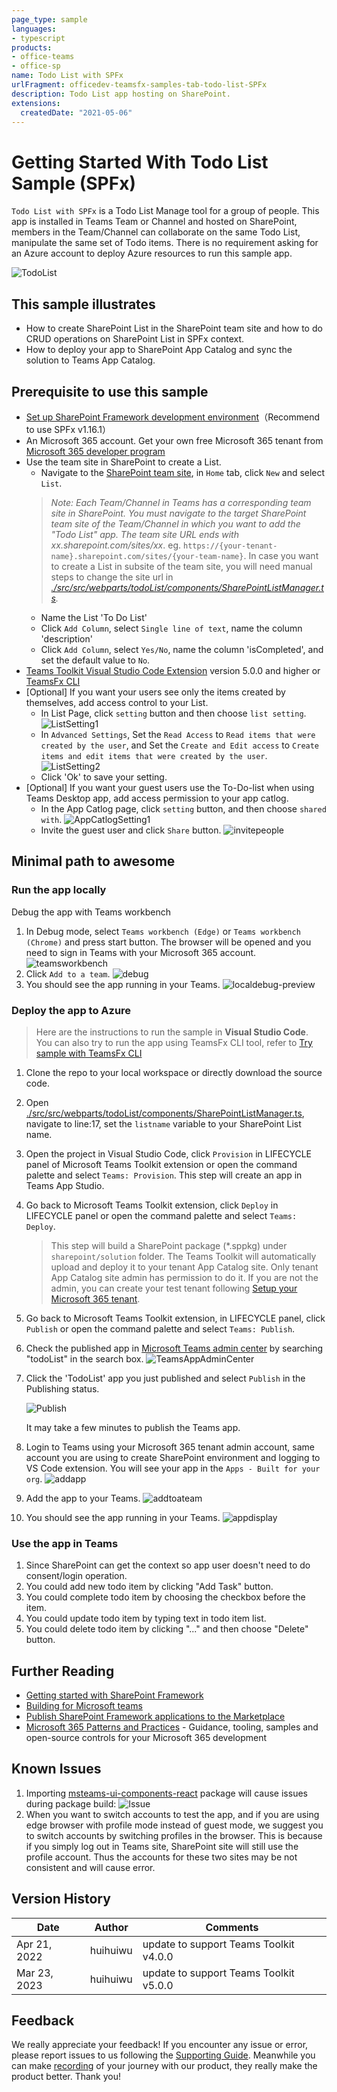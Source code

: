 ```yaml
---
page_type: sample
languages:
- typescript
products:
- office-teams
- office-sp
name: Todo List with SPFx
urlFragment: officedev-teamsfx-samples-tab-todo-list-SPFx
description: Todo List app hosting on SharePoint.
extensions:
  createdDate: "2021-05-06"
---
```

# Getting Started With Todo List Sample (SPFx)

`Todo List with SPFx` is a Todo List Manage tool for a group of people. This app is installed in Teams Team or Channel and hosted on SharePoint, members in the Team/Channel can collaborate on the same Todo List, manipulate the same set of Todo items. There is no requirement asking for an Azure account to deploy Azure resources to run this sample app.

![TodoList](images/ToDoListCRUD.gif)

## This sample illustrates

- How to create SharePoint List in the SharePoint team site and how to do CRUD operations on SharePoint List in SPFx context.
- How to deploy your app to SharePoint App Catalog and sync the solution to Teams App Catalog.

## Prerequisite to use this sample
* [Set up SharePoint Framework development environment](https://aka.ms/teamsfx-spfx-dev-environment-setup)（Recommend to use SPFx v1.16.1）
* An Microsoft 365 account. Get your own free Microsoft 365 tenant from [Microsoft 365 developer program](https://developer.microsoft.com/en-us/microsoft-365/dev-program)
* Use the team site in SharePoint to create a List.
    - Navigate to the [SharePoint team site](https://support.microsoft.com/en-us/office/create-a-team-site-in-sharepoint-ef10c1e7-15f3-42a3-98aa-b5972711777d), in `Home` tab, click `New` and select `List`.
    > *Note: Each Team/Channel in Teams has a corresponding team site in SharePoint. You must navigate to the target SharePoint team site of the Team/Channel in which you want to add the "Todo List" app. The team site URL ends with xx.sharepoint.com/sites/xx*. eg. `https://{your-tenant-name}.sharepoint.com/sites/{your-team-name}`.
    > In case you want to create a List in subsite of the team site, you will need manual steps to change the site url in *[./src/src/webparts/todoList/components/SharePointListManager.ts](./src/src/webparts/todoList/components/SharePointListManager.ts).*
    - Name the List 'To Do List'
    - Click `Add Column`, select `Single line of text`, name the column 'description'
    - Click `Add Column`, select `Yes/No`, name the column 'isCompleted', and set the default value to `No`.
* [Teams Toolkit Visual Studio Code Extension](https://aka.ms/teams-toolkit) version 5.0.0 and higher or [TeamsFx CLI](https://aka.ms/teamsfx-cli)
* [Optional] If you want your users see only the items created by themselves, add access control to your List.
    - In List Page, click `setting` button and then choose `list setting`.
    ![ListSetting1](images/ListSetting1.png)
    - In `Advanced Settings`, Set the `Read Access` to `Read items that were created by the user`, and Set the `Create and Edit access` to `Create items and edit items that were created by the user`.
    ![ListSetting2](images/ListSetting2.png)
    - Click 'Ok' to save your setting.
* [Optional] If you want your guest users use the To-Do-list when using Teams Desktop app, add access permission to your app catlog.
    - In the App Catlog page, click `setting` button, and then choose `shared with`.
    ![AppCatlogSetting1](images/AppCatlogSetting1.png)
    - Invite the guest user and click `Share` button.
    ![invitepeople](images/invitepeople.png)

## Minimal path to awesome
### Run the app locally
Debug the app with Teams workbench

1. In Debug mode, select `Teams workbench (Edge)` or `Teams workbench (Chrome)` and press start button. The browser will be opened and you need to sign in Teams with your Microsoft 365 account.
![teamsworkbench](images/teamsworkbench.png)
2. Click `Add to a team`.
![debug](images/localdebug.png)
3. You should see the app running in your Teams.
![localdebug-preview](images/localdebug-preview.png)
### Deploy the app to Azure
>Here are the instructions to run the sample in **Visual Studio Code**. You can also try to run the app using TeamsFx CLI tool, refer to [Try sample with TeamsFx CLI](cli.md)

1. Clone the repo to your local workspace or directly download the source code.
1. Open [./src/src/webparts/todoList/components/SharePointListManager.ts](./src/src/webparts/todoList/components/SharePointListManager.ts), navigate to line:17, set the `listname` variable to your SharePoint List name.
1. Open the project in Visual Studio Code, click `Provision` in LIFECYCLE panel of Microsoft Teams Toolkit extension or open the command palette and select `Teams: Provision`. This step will create an app in Teams App Studio.
1. Go back to Microsoft Teams Toolkit extension, click `Deploy` in LIFECYCLE panel or open the command palette and select `Teams: Deploy`.
    > This step will build a SharePoint package (*.sppkg) under `sharepoint/solution` folder. The Teams Toolkit will automatically upload and deploy it to your tenant App Catalog site. Only tenant App Catalog site admin has permission to do it. If you are not the admin, you can create your test tenant following [Setup your Microsoft 365 tenant](https://docs.microsoft.com/en-us/sharepoint/dev/spfx/set-up-your-developer-tenant).
1. Go back to Microsoft Teams Toolkit extension, in LIFECYCLE panel, click `Publish` or open the command palette and select `Teams: Publish`.
1. Check the published app in [Microsoft Teams admin center](https://admin.teams.microsoft.com/policies/manage-apps) by searching "todoList" in the search box.
![TeamsAppAdminCenter](images/TeamsAppAdminCenter.png)
1. Click the 'TodoList' app you just published and select `Publish` in the Publishing status.

    ![Publish](images/Publish.png)

    It may take a few minutes to publish the Teams app.
1. Login to Teams using your Microsoft 365 tenant admin account, same account you are using to create SharePoint environment and logging to VS Code extension. You will see your app in the `Apps - Built for your org`.
![addapp](images/addapp.png)
1. Add the app to your Teams.
![addtoateam](images/addtoateam.png)
1. You should see the app running in your Teams.
![appdisplay](images/appdisplay.png)

### Use the app in Teams
1. Since SharePoint can get the context so app user doesn't need to do consent/login operation.
2. You could add new todo item by clicking "Add Task" button.
3. You could complete todo item by choosing the checkbox before the item.
4. You could update todo item by typing text in todo item list.
5. You could delete todo item by clicking "..." and then choose "Delete" button.

## Further Reading
- [Getting started with SharePoint Framework](https://docs.microsoft.com/en-us/sharepoint/dev/spfx/set-up-your-developer-tenant)
- [Building for Microsoft teams](https://docs.microsoft.com/en-us/sharepoint/dev/spfx/build-for-teams-overview)
- [Publish SharePoint Framework applications to the Marketplace](https://docs.microsoft.com/en-us/sharepoint/dev/spfx/publish-to-marketplace-overview)
- [Microsoft 365 Patterns and Practices](https://aka.ms/m365pnp) - Guidance, tooling, samples and open-source controls for your Microsoft 365 development

## Known Issues
1. Importing [msteams-ui-components-react](https://www.npmjs.com/package/msteams-ui-components-react) package will cause issues during package build:
![Issue](images/knownissue.png)
2. When you want to switch accounts to test the app, and if you are using edge browser with profile mode instead of guest mode, we suggest you to switch accounts by switching  profiles in the browser. This is because if you simply log out in Teams site, SharePoint site will still use the profile account. Thus the accounts for these two sites may be not consistent and will cause error.

## Version History
|Date| Author| Comments|
|---|---|---|
|Apr 21, 2022| huihuiwu | update to support Teams Toolkit v4.0.0|
|Mar 23, 2023| huihuiwu | update to support Teams Toolkit v5.0.0|

## Feedback
We really appreciate your feedback! If you encounter any issue or error, please report issues to us following the [Supporting Guide](https://github.com/OfficeDev/TeamsFx-Samples/blob/dev/SUPPORT.md). Meanwhile you can make [recording](https://aka.ms/teamsfx-record) of your journey with our product, they really make the product better. Thank you!
